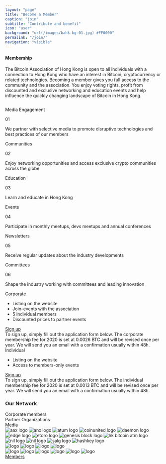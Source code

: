 ```yaml
---
layout: "page"
title: "Become a Member"
caption: "join"
subtitle: "Contribute and benefit"
icon: "user"
background: "url(/images/bahk-bg-01.jpg) #FF0000"
permalink: "/join/"
navigation: "visible"
---
```


<div class="join">

  <div class="first">
    <div class="content">
      <h4>Membership</h4>
      <p>The Bitcoin Association of Hong Kong is open to all individuals with a connection to Hong Kong who have an interest in Bitcoin, cryptocurrency or related technologies. Becoming a member gives you full access to the community and the association. You enjoy voting rights, profit from discounted and exclusive networking and education events and help influence the quickly changing landscape of Bitcoin in Hong Kong.</p>
    </div>
    <img src="/images/join1.svg" alt="">  
  </div>

  <div class="second">
    <div class="slider1">
      <div>
        <div class="elem">
          <div class="elem-header">
            <p>Media Engagement</p>
            <span>01</span>
          </div>
          <p>We partner with selective media to promote disruptive technologies and best practices of our members</p>
        </div>
      </div>
      <div>
        <div class="elem">
          <div class="elem-header">
            <p>Communities </p>
            <span>02</span>
          </div>
          <p>Enjoy networking opportunities and access exclusive crypto communities across the globe</p>
        </div>
      </div>
      <div>
        <div class="elem">
          <div class="elem-header">
            <p>Education</p>
            <span>03</span>
          </div>
          <p>Learn and educate in Hong Kong </p>
        </div>
      </div>
      <div>
        <div class="elem">
          <div class="elem-header">
            <p>Events</p>
            <span>04</span>
          </div>
          <p>Participate in monthly meetups, devs meetups and annual conferences </p>
        </div>
      </div>
      <div>
        <div class="elem">
          <div class="elem-header">
            <p>Newsletters</p>
            <span>05</span>
          </div>
          <p>Receive regular updates about the industry developments </p>
        </div>
      </div>
      <div>
        <div class="elem">
          <div class="elem-header">
            <p>Committees</p>
            <span>06</span>
          </div>
          <p>Shape the industry working with committees and leading innovation </p>
        </div>
      </div>
    </div>
  </div>

  <div class="third">
    <div class="slider">
      <div>
        <div class="offer">
          <div class="info">
            <div class="head">
              <span>Corporate</span>
              <img src="/images/join-corporate.svg" alt="">
            </div>
            <ul>
              <li><span>Listing on the website</span></li>
              <li><span>Join-events with the association</span></li>
              <li><span>5 individual members</span></li>
              <li><span>Discounted prices to partner events </span></li>
            </ul>
            <a href="https://docs.google.com/forms/d/19vhwvxw4LF2JByS03hfmwZA1F_xvh6paF3khJGEZslE/edit">Sign up</a>
          </div>
          <div class="bonus">To sign up, simply fill out the application form below. The corporate membership fee for 2020 is set at 0.0026 BTC and will be revised once per year. We will send you an email with a confirmation usually within 48h.</div>
        </div>
      </div>
      <div>
        <div class="offer">
          <div class="info">
            <div class="head">
              <span>Individual</span>
              <img src="/images/join-individual.svg" alt="">
            </div>
            <ul>
              <li><span>Listing on the website </span></li>
              <li><span>Access to members-only events</span></li>
            </ul>
            <a href="https://docs.google.com/forms/d/1p9Z7or6XSwUTgHbf3uwuhWzECkto23Qx7WsMVUYyzV8/viewform?edit_requested=true">Sign up</a>
          </div>
          <div class="bonus">To sign up, simply fill out the application form below. The individual membership fee for 2020 is set at 0.0013 BTC and will be revised once per year. We will send you an email with a confirmation usually within 48h.</div>
        </div>
      </div>
    </div>
  </div>

  <div class="network">
    <h3>Our Network</h3>
    <div class="tabs">
      <div class="tab1 " data-tab="corp">
        Corporate members
      </div>
      <div class="tab1 current" data-tab="org">
        Partner Organizations
      </div>
      <div class="tab1" data-tab="com">
        Media
      </div>
    </div>
    <div class="logos">
      <div id="corp" class="content">
      	<img src="/media/corp/aax.png" alt="aax logo">
      	<img src="/media/corp/anx.png" alt="anx logo">
	<img src="/media/corp/atum.png" alt="atum logo">
	<img src="/media/corp/coinunited.png" alt= "coinunited logo">
	<img src="/media/corp/daemon.png" alt= "daemon logo">
	<img src="/media/corp/edge.png" alt="edge logo">
	<img src="/media/corp/etoro.png" alt="etoro logo">
	<img src="/media/corp/gb.png" alt="genesis block logo">
	<img src="/media/corp/hkbitcoinatm.png" alt="hk bitcoin atm logo">
	<img src="/media/corp/nil.png" alt="nil logo">
	<img src="/media/corp/onesatoshi.png" alt="nil logo">
	<img src="/media/corp/salg.svg" alt="salg logo">
  	<img src="/media/corp/hashkey.png" alt="hashkey logo">
      </div>
      <div id="org" class="content  current-content">
	<img src="/media/org/adam.svg" alt="logo">
	<img src="/media/org/bach.png" alt="logo">
	<img src="/media/org/bck.svg" alt="logo">
	<img src="/media/org/ffm.svg" alt="logo">
      </div>
      <div id="com" class="content">
	<img src="/media/media/jinse.svg" alt="logo">
	<img src="/media/media/bitcoinmagazine.png" alt="logo">
	<img src="/media/media/chaintalk.png" alt="logo">
	<img src="/media/media/coindesk.svg" alt="logo">
	<img src="/media/media/cointelegraph.svg" alt="logo">
	<img src="/media/media/forkast.png" alt="logo">
      </div>
    </div>
    <a href="/members/" class="nbtn">Members</a>
  </div>

</div>

